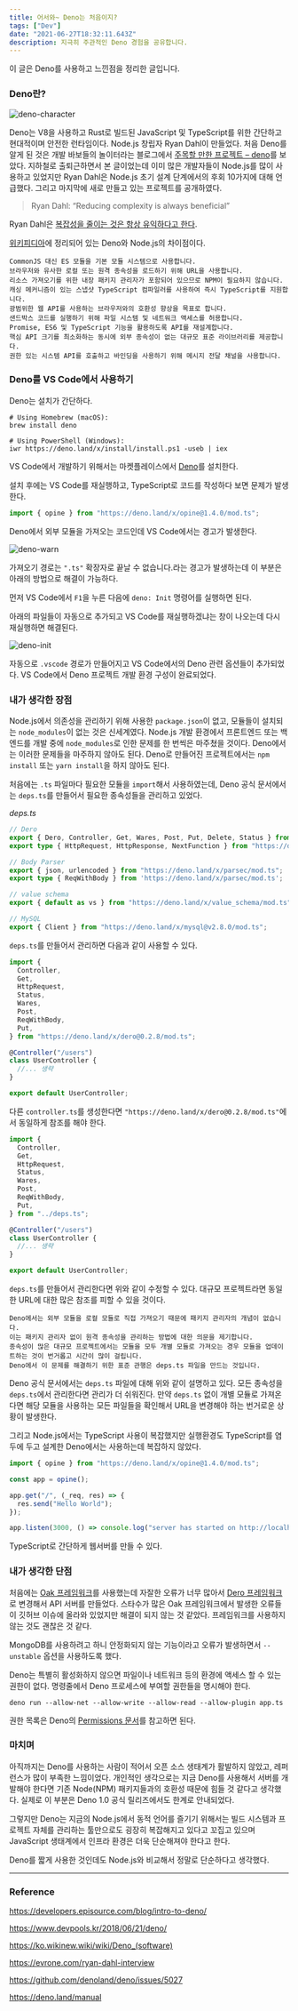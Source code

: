 ```yaml
---
title: 어서와~ Deno는 처음이지?
tags: ["Dev"]
date: "2021-06-27T18:32:11.643Z"
description: 지극히 주관적인 Deno 경험을 공유합니다.
---
```


이 글은 Deno를 사용하고 느낀점을 정리한 글입니다.

### Deno란?

![deno-character](./deno-character.png)

Deno는 V8을 사용하고 Rust로 빌드된 JavaScript 및 TypeScript를 위한 간단하고 현대적이며 안전한 런타임이다. Node.js 창립자 Ryan Dahl이 만들었다. 처음 Deno를 알게 된 것은 개발 바보들의 놀이터라는 블로그에서 [주목할 만한 프로젝트 – deno](https://www.devpools.kr/2018/06/21/deno/)를 보았다. 지하철로 출퇴근하면서 본 글이었는데 이미 많은 개발자들이 Node.js를 많이 사용하고 있었지만 Ryan Dahl은 Node.js 초기 설계 단계에서의 후회 10가지에 대해 언급했다. 그리고 마지막에 새로 만들고 있는 프로젝트를 공개하였다.

> Ryan Dahl: “Reducing complexity is always beneficial”

Ryan Dahl은 [복잡성을 줄이는 것은 항상 유익하다고 한다](https://evrone.com/ryan-dahl-interview).

[위키피디아](https://ko.wikinew.wiki/wiki/Deno_(software))에 정리되어 있는 Deno와 Node.js의 차이점이다.

```
CommonJS 대신 ES 모듈을 기본 모듈 시스템으로 사용합니다.
브라우저와 유사한 로컬 또는 원격 종속성을 로드하기 위해 URL을 사용합니다.
리소스 가져오기를 위한 내장 패키지 관리자가 포함되어 있으므로 NPM이 필요하지 않습니다.
캐싱 메커니즘이 있는 스냅샷 TypeScript 컴파일러를 사용하여 즉시 TypeScript를 지원합니다.
광범위한 웹 API를 사용하는 브라우저와의 호환성 향상을 목표로 합니다.
샌드박스 코드를 실행하기 위해 파일 시스템 및 네트워크 액세스를 허용합니다.
Promise, ES6 및 TypeScript 기능을 활용하도록 API를 재설계합니다.
핵심 API 크기를 최소화하는 동시에 외부 종속성이 없는 대규모 표준 라이브러리를 제공합니다.
권한 있는 시스템 API를 호출하고 바인딩을 사용하기 위해 메시지 전달 채널을 사용합니다.
```

### Deno를 VS Code에서 사용하기

Deno는 설치가 간단하다.

```shell
# Using Homebrew (macOS):
brew install deno

# Using PowerShell (Windows):
iwr https://deno.land/x/install/install.ps1 -useb | iex
```

VS Code에서 개발하기 위해서는 마켓플레이스에서 [Deno](https://marketplace.visualstudio.com/items?itemName=denoland.vscode-deno)를 설치한다.

설치 후에는 VS Code를 재실행하고, TypeScript로 코드를 작성하다 보면 문제가 발생한다.

```ts
import { opine } from "https://deno.land/x/opine@1.4.0/mod.ts";
```

Deno에서 외부 모듈을 가져오는 코드인데 VS Code에서는 경고가 발생한다.


![deno-warn](./deno-warn.png)

가져오기 경로는 `".ts"` 확장자로 끝날 수 없습니다.라는 경고가 발생하는데 이 부분은 아래의 방법으로 해결이 가능하다.

먼저 VS Code에서 `F1`을 누른 다음에 `deno: Init` 명령어를 실행하면 된다.

아래의 파일들이 자동으로 추가되고 VS Code를 재실행하겠냐는 창이 나오는데 다시 재실행하면 해결된다.

![deno-init](./deno-init.png)

자동으로 `.vscode` 경로가 만들어지고 VS Code에서의 Deno 관련 옵션들이 추가되었다. VS Code에서 Deno 프로젝트 개발 환경 구성이 완료되었다.

### 내가 생각한 장점

Node.js에서 의존성을 관리하기 위해 사용한 `package.json`이 없고, 모듈들이 설치되는 `node_modules`이 없는 것은 신세계였다. Node.js 개발 환경에서 프론트엔드 또는 백엔드를 개발 중에 `node_modules`로 인한 문제를 한 번씩은 마주쳤을 것이다. Deno에서는 이러한 문제들을 마주하지 않아도 된다. Deno로 만들어진 프로젝트에서는 `npm install` 또는 `yarn install`을 하지 않아도 된다.

처음에는 `.ts` 파일마다 필요한 모듈을 `import`해서 사용하였는데, Deno 공식 문서에서는 `deps.ts`를 만들어서 필요한 종속성들을 관리하고 있었다.

*deps.ts*

```typescript
// Dero
export { Dero, Controller, Get, Wares, Post, Put, Delete, Status } from "https://deno.land/x/dero@0.2.8/mod.ts";
export type { HttpRequest, HttpResponse, NextFunction } from "https://deno.land/x/dero@0.2.8/mod.ts";

// Body Parser
export { json, urlencoded } from "https://deno.land/x/parsec/mod.ts";
export type { ReqWithBody } from 'https://deno.land/x/parsec/mod.ts';

// value schema
export { default as vs } from "https://deno.land/x/value_schema/mod.ts";

// MySQL
export { Client } from "https://deno.land/x/mysql@v2.8.0/mod.ts";
```

`deps.ts`를 만들어서 관리하면 다음과 같이 사용할 수 있다.

```typescript
import { 
  Controller, 
  Get,
  HttpRequest,
  Status,
  Wares,
  Post,
  ReqWithBody,
  Put,
} from "https://deno.land/x/dero@0.2.8/mod.ts";

@Controller("/users")
class UserController {
  //... 생략
}

export default UserController;
```

다른 `controller.ts`를 생성한다면 `"https://deno.land/x/dero@0.2.8/mod.ts"`에서 동일하게 참조를 해야 한다.

```typescript
import { 
  Controller, 
  Get,
  HttpRequest,
  Status,
  Wares,
  Post,
  ReqWithBody,
  Put,
} from "../deps.ts";

@Controller("/users")
class UserController {
  //... 생략
}

export default UserController;
```

`deps.ts`를 만들어서 관리한다면 위와 같이 수정할 수 있다. 대규모 프로젝트라면 동일한 URL에 대한 많은 참조를 피할 수 있을 것이다.

```
Deno에서는 외부 모듈을 로컬 모듈로 직접 가져오기 때문에 패키지 관리자의 개념이 없습니다.
이는 패키지 관리자 없이 원격 종속성을 관리하는 방법에 대한 의문을 제기합니다.
종속성이 많은 대규모 프로젝트에서는 모듈을 모두 개별 모듈로 가져오는 경우 모듈을 업데이트하는 것이 번거롭고 시간이 많이 걸립니다.
Deno에서 이 문제를 해결하기 위한 표준 관행은 deps.ts 파일을 만드는 것입니다.
```

Deno 공식 문서에서는 `deps.ts` 파일에 대해 위와 같이 설명하고 있다. 모든 종속성을 `deps.ts`에서 관리한다면 관리가 더 쉬워진다. 만약 `deps.ts` 없이 개별 모듈로 가져온다면 해당 모듈을 사용하는 모든 파일들을 확인해서 URL을 변경해야 하는 번거로운 상황이 발생한다.

그리고 Node.js에서는 TypeScript 사용이 복잡했지만 실행환경도 TypeScript를 염두에 두고 설계한 Deno에서는 사용하는데 복잡하지 않았다.

```typescript
import { opine } from "https://deno.land/x/opine@1.4.0/mod.ts";

const app = opine();

app.get("/", (_req, res) => {
  res.send("Hello World");
});

app.listen(3000, () => console.log("server has started on http://localhost:3000 🚀"));
```

TypeScript로 간단하게 웹서버를 만들 수 있다.

### 내가 생각한 단점

처음에는 [Oak 프레임워크](https://github.com/oakserver/oak)를 사용했는데 자잘한 오류가 너무 많아서 [Dero 프레임워크](https://github.com/herudi/dero)로 변경해서 API 서버를 만들었다. 스타수가 많은 Oak 프레임워크에서 발생한 오류들이 깃허브 이슈에 올라와 있었지만 해결이 되지 않는 것 같았다. 프레임워크를 사용하지 않는 것도 괜찮은 것 같다.

MongoDB를 사용하려고 하니 안정화되지 않는 기능이라고 오류가 발생하면서 `--unstable` 옵션을 사용하도록 했다.

Deno는 특별히 활성화하지 않으면 파일이나 네트워크 등의 환경에 액세스 할 수 있는 권한이 없다. 명령줄에서 Deno 프로세스에 부여할 권한들을 명시해야 한다.

```
deno run --allow-net --allow-write --allow-read --allow-plugin app.ts
```

권한 목록은 Deno의 [Permissions 문서](https://deno.land/manual/getting_started/permissions)를 참고하면 된다.

### 마치며

아직까지는 Deno를 사용하는 사람이 적어서 오픈 소스 생태계가 활발하지 않았고, 레퍼런스가 많이 부족한 느낌이었다. 개인적인 생각으로는 지금 Deno를 사용해서 서버를 개발해야 한다면 기존 Node(NPM) 패키지들과의 호환성 때문에 힘들 것 같다고 생각했다. 실제로 이 부분은 Deno 1.0 공식 릴리즈에서도 한계로 안내되었다.

그렇지만 Deno는 지금의 Node.js에서 동적 언어를 즐기기 위해서는 빌드 시스템과 프로젝트 자체를 관리하는 툴만으로도 굉장히 복잡해지고 있다고 꼬집고 있으며 JavaScript 생태계에서 인프라 환경은 더욱 단순해져야 한다고 한다.

Deno를 짧게 사용한 것인데도 Node.js와 비교해서 정말로 단순하다고 생각했다.

---
### Reference

https://developers.episource.com/blog/intro-to-deno/

https://www.devpools.kr/2018/06/21/deno/

https://ko.wikinew.wiki/wiki/Deno_(software)

https://evrone.com/ryan-dahl-interview

https://github.com/denoland/deno/issues/5027

https://deno.land/manual